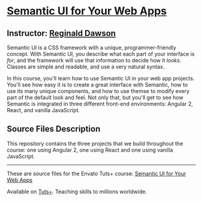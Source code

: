 # [Semantic UI for Your Web Apps][published url]
## Instructor: [Reginald Dawson][instructor url]


Semantic UI is a CSS framework with a unique, programmer-friendly concept. With Semantic UI, you describe what each part of your interface is *for*, and the framework will use that information to decide how it *looks*. Classes are simple and readable, and use a very natural syntax. 

In this course, you'll learn how to use Semantic UI in your web app projects. You'll see how easy it is to create a great interface with Semantic, how to use its many unique components, and how to use themse to modify every part of the default look and feel. Not only that, but you'll get to see how Semantic is integrated in three different front-end environments: Angular 2, React, and vanilla JavaScript.


## Source Files Description


This repository contains the three projects that we build throughout the course: one using Angular 2, one using React and one using vanilla JavaScript.

------

These are source files for the Envato Tuts+ course: [Semantic UI for Your Web Apps][published url]

Available on [Tuts+](https://tutsplus.com). Teaching skills to millions worldwide.

[published url]: https://code.tutsplus.com/courses/semantic-ui-for-your-web-apps
[instructor url]: https://tutsplus.com/authors/reginald-dawson

